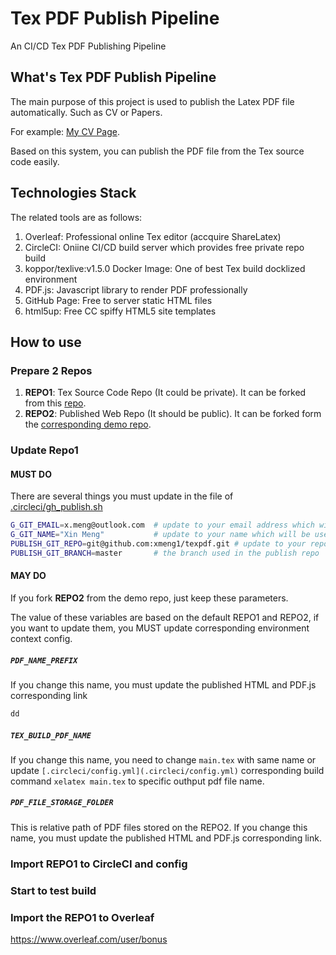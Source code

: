 # Tex PDF Publish Pipeline

An CI/CD Tex PDF Publishing Pipeline

## What's Tex PDF Publish Pipeline

The main purpose of this project is used to publish the Latex PDF file automatically. Such as CV or Papers.

For example: [My CV Page](https//mengxin.science/me).

Based on this system, you can publish the PDF file from the Tex source code easily.

## Technologies Stack

The related tools are as follows:

1. Overleaf: Professional online Tex editor (accquire ShareLatex)
2. CircleCI: Oniine CI/CD build server which provides free private repo build
3. koppor/texlive:v1.5.0 Docker Image: One of best Tex build docklized environment
4. PDF.js: Javascript library to render PDF professionally
5. GitHub Page: Free to server static HTML files
6. html5up: Free CC spiffy HTML5 site templates

## How to use

### Prepare 2 Repos

1. **REPO1**: Tex Source Code Repo (It could be private). It can be forked from this [repo](https://github.com/xmeng1/tex-pdf-pipeline).
2. **REPO2**: Published Web Repo (It should be public). It can be forked form the [corresponding demo repo](https://github.com/xmeng1/texpdf).

### Update Repo1

#### MUST DO

There are several things you must update in the file of [.circleci/gh_publish.sh](.circleci/gh_publish.sh)

```bash
G_GIT_EMAIL=x.meng@outlook.com  # update to your email address which will be used as commit author
G_GIT_NAME="Xin Meng"           # update to your name which will be used as commit author
PUBLISH_GIT_REPO=git@github.com:xmeng1/texpdf.git # update to your repo for publish web page with PDF files
PUBLISH_GIT_BRANCH=master       # the branch used in the publish repo
```

#### MAY DO 

If you fork **REPO2** from the demo repo, just keep these parameters.

The value of these variables are based on the default REPO1 and REPO2, if you want to update them, you MUST update corresponding environment context config.

##### `PDF_NAME_PREFIX`

If you change this name, you must update the published HTML and PDF.js corresponding link

```html
dd
```

##### `TEX_BUILD_PDF_NAME`

If you change this name, you need to change `main.tex` with same name or update `[.circleci/config.yml](.circleci/config.yml)` corresponding build command `xelatex main.tex` to specific outhput pdf file name.

##### `PDF_FILE_STORAGE_FOLDER`

This is relative path of PDF files stored on the REPO2. If you change this name, you must update the published HTML and PDF.js corresponding link.

### Import REPO1 to CircleCI and config

### Start to test build

### Import the REPO1 to Overleaf

https://www.overleaf.com/user/bonus
